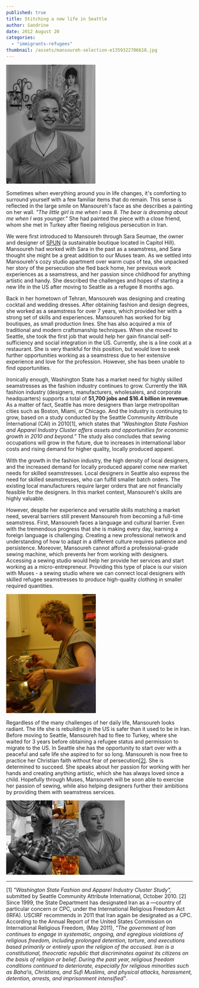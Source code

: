 ```yaml
---
published: true
title: Stitching a new life in Seattle
author: Sandrine
date: 2012 August 20
categories:
  - "immigrants-refugees"
thumbnail: /assets/mansoureh-selection-e1359322706618.jpg
---
```

![](/assets/20000101-img_4826-australia-2012.jpg "Mansoureh")

Sometimes when everything around you in life changes, it's comforting to surround yourself with a few familiar items that do remain. This sense is reflected in the large smile on Mansoureh's face as she describes a painting on her wall. *"The little girl is me when I was 8. The bear is dreaming about me when I was younger."* She had painted the piece with a close friend, whom she met in Turkey after fleeing religious persecution in Iran.

We were first introduced to Mansoureh through Sara Seumae, the owner and designer of [SPUN](http://choosespun.com/collections.html) (a sustainable boutique located in Capitol Hill). Mansoureh had worked with Sara in the past as a seamstress, and Sara thought she might be a great addition to our Muses team. As we settled into Mansoureh's cozy studio apartment over warm cups of tea, she unpacked her story of the persecution she fled back home, her previous work experiences as a seamstress, and her passion since childhood for anything artistic and handy. She described the challenges and hopes of starting a new life in the US after moving to Seattle as a refugee 8 months ago.

Back in her hometown of Tehran, Mansoureh was designing and creating cocktail and wedding dresses. After obtaining fashion and design degrees, she worked as a seamstress for over 7 years, which provided her with a strong set of skills and experiences. Mansoureh has worked for big boutiques, as small production lines. She has also acquired a mix of traditional and modern craftsmanship techniques. When she moved to Seattle, she took the first job that would help her gain financial self-sufficiency and social integration in the US. Currently, she is a line cook at a restaurant. She is very thankful for this position, but would love to seek further opportunities working as a seamstress due to her extensive experience and love for the profession. However, she has been unable to find opportunities.

Ironically enough, Washington State has a market need for highly skilled seamstresses as the fashion industry continues to grow. Currently the WA fashion industry (designers, manufacturers, wholesalers, and corporate headquarters) supports a total of **51,700 jobs and $16.4 billion in revenue**. As a matter of fact, Seattle has more designers than large metropolitan cities such as Boston, Miami, or Chicago. And the industry is continuing to grow, based on a study conducted by the Seattle Community Attribute International (CAI) in 2010[1], which states that *"Washington State Fashion and Apparel Industry Cluster offers assets and opportunities for economic growth in 2010 and beyond."* The study also concludes that sewing occupations will grow in the future, due to increases in international labor costs and rising demand for higher quality, locally produced apparel.

With the growth in the fashion industry, the high density of local designers, and the increased demand for locally produced apparel come new market needs for skilled seamstresses. Local designers in Seattle also express the need for skilled seamstresses, who can fulfill smaller batch orders. The existing local manufacturers require larger orders that are not financially feasible for the designers. In this market context, Mansoureh's skills are highly valuable.

However, despite her experience and versatile skills matching a market need, several barriers still prevent Mansoureh from becoming a full-time seamstress. First, Mansoureh faces a language and cultural barrier. Even with the tremendous progress that she is making every day, learning a foreign language is challenging. Creating a new professional network and understanding of how to adapt in a different culture requires patience and persistence. Moreover, Mansoureh cannot afford a professional-grade sewing machine, which prevents her from working with designers. Accessing a sewing studio would help her provide her services and start working as a micro-entrepreneur. Providing this type of place is our vision with Muses - a sewing studio where we can connect local designers with skilled refugee seamstresses to produce high-quality clothing in smaller required quantities.

![](/assets/20000101-img_4816-australia-2012.jpg "Mansoureh")

Regardless of the many challenges of her daily life, Mansoureh looks radiant. The life she is rebuilding in the US is safer than it used to be in Iran. Before moving to Seattle, Mansoureh had to flee to Turkey, where she waited for 3 years before obtaining a refugee status and permission to migrate to the US. In Seattle she has the opportunity to start over with a peaceful and safe life she aspired to for so long. Mansoureh is now free to practice her Christian faith without fear of persecution[[2]](#_ftn2). She is determined to succeed. She speaks about her passion for working with her hands and creating anything artistic, which she has always loved since a child. Hopefully through Muses, Mansoureh will be soon able to exercise her passion of sewing, while also helping designers further their ambitions by providing them with seamstress services.

![](/assets/mansoureh-collage.jpg "Mansoureh ")

***

[1] *"Washington State Fashion and Apparel Industry Cluster Study",* submitted by Seattle Community Attribute International, October 2010.
[2] Since 1999, the State Department has designated Iran as a ―country of particular concern or CPC, under the International Religious Freedom Act (IRFA). USCIRF recommends in 2011 that Iran again be designated as a CPC. According to the Annual Report of the United States Commission on International Religious Freedom, (May 2011), *"The government of Iran continues to engage in systematic, ongoing, and egregious violations of religious freedom, including prolonged detention, torture, and executions based primarily or entirely upon the religion of the accused. Iran is a constitutional, theocratic republic that discriminates against its citizens on the basis of religion or belief. During the past year, religious freedom conditions continued to deteriorate, especially for religious minorities such as Baha‘is, Christians, and Sufi Muslims, and physical attacks, harassment, detention, arrests, and imprisonment intensified"*.